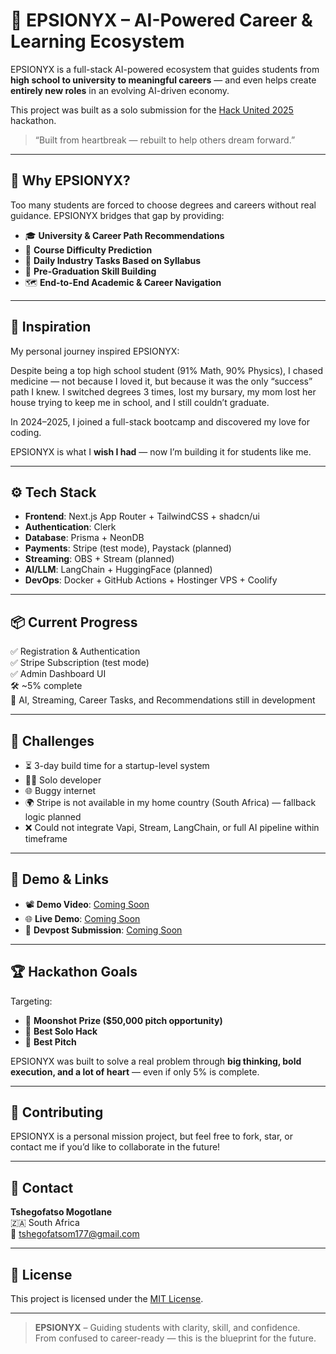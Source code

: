 # 🚀 EPSIONYX – AI-Powered Career & Learning Ecosystem

EPSIONYX is a full-stack AI-powered ecosystem that guides students from **high school to university to meaningful careers** — and even helps create **entirely new roles** in an evolving AI-driven economy.

This project was built as a solo submission for the [Hack United 2025](https://unitedhacks.tech) hackathon.

> “Built from heartbreak — rebuilt to help others dream forward.”

---

## 🌟 Why EPSIONYX?

Too many students are forced to choose degrees and careers without real guidance. EPSIONYX bridges that gap by providing:

- 🎓 **University & Career Path Recommendations**
- 🧠 **Course Difficulty Prediction**
- 🔁 **Daily Industry Tasks Based on Syllabus**
- 💼 **Pre-Graduation Skill Building**
- 🗺️ **End-to-End Academic & Career Navigation**

---

## 🧠 Inspiration

My personal journey inspired EPSIONYX:

Despite being a top high school student (91% Math, 90% Physics), I chased medicine — not because I loved it, but because it was the only “success” path I knew. I switched degrees 3 times, lost my bursary, my mom lost her house trying to keep me in school, and I still couldn’t graduate.

In 2024–2025, I joined a full-stack bootcamp and discovered my love for coding.

EPSIONYX is what I **wish I had** — now I’m building it for students like me.

---

## ⚙️ Tech Stack

- **Frontend**: Next.js App Router + TailwindCSS + shadcn/ui  
- **Authentication**: Clerk  
- **Database**: Prisma + NeonDB  
- **Payments**: Stripe (test mode), Paystack (planned)  
- **Streaming**: OBS + Stream (planned)  
- **AI/LLM**: LangChain + HuggingFace (planned)  
- **DevOps**: Docker + GitHub Actions + Hostinger VPS + Coolify

---

## 📦 Current Progress

✅ Registration & Authentication  
✅ Stripe Subscription (test mode)  
✅ Admin Dashboard UI  
🛠️ ~5% complete  
🚧 AI, Streaming, Career Tasks, and Recommendations still in development

---

## 🚫 Challenges

- ⏳ 3-day build time for a startup-level system  
- 👨‍💻 Solo developer  
- 🌐 Buggy internet  
- 🌍 Stripe is not available in my home country (South Africa) — fallback logic planned  
- ❌ Could not integrate Vapi, Stream, LangChain, or full AI pipeline within timeframe

---

## 🎥 Demo & Links

- 📽️ **Demo Video**: [Coming Soon](#)
- 🌐 **Live Demo**: [Coming Soon](#)
- 📝 **Devpost Submission**: [Coming Soon](#)

---

## 🏆 Hackathon Goals

Targeting:

- 🥇 **Moonshot Prize ($50,000 pitch opportunity)**  
- 🏅 **Best Solo Hack**  
- 🎤 **Best Pitch**

EPSIONYX was built to solve a real problem through **big thinking, bold execution, and a lot of heart** — even if only 5% is complete.

---

## 🤝 Contributing

EPSIONYX is a personal mission project, but feel free to fork, star, or contact me if you’d like to collaborate in the future!

---

## 📩 Contact

**Tshegofatso Mogotlane**  
🇿🇦 South Africa  
📧 tshegofatsom177@gmail.com  

---

## 📜 License

This project is licensed under the [MIT License](LICENSE).

---

> **EPSIONYX** – Guiding students with clarity, skill, and confidence.  
> From confused to career-ready — this is the blueprint for the future.

